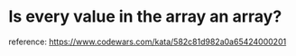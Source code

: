 # Is every value in the array an array?

reference: https://www.codewars.com/kata/582c81d982a0a65424000201
